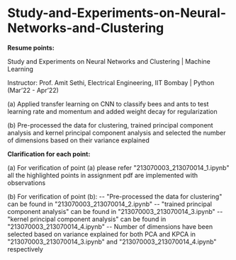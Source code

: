 # Study-and-Experiments-on-Neural-Networks-and-Clustering

**Resume points:**

 Study and Experiments on Neural Networks and Clustering | Machine Learning

Instructor: Prof. Amit Sethi, Electrical Engineering, IIT Bombay | Python (Mar’22 - Apr’22)

(a) Applied transfer learning on CNN to classify bees and ants to test learning rate and momentum and
added weight decay for regularization

(b) Pre-processed the data for clustering, trained principal component analysis and kernel principal
component analysis and selected the number of dimensions based on their variance explained

**Clarification for each point:**

(a) For verification of point (a) please refer "213070003_213070014_1.ipynb" all the highlighted points in assignment pdf are implemented with observations

(b) For verification of point (b):
  -- "Pre-processed the data for clustering" can be found in "213070003_213070014_2.ipynb"
  -- "trained principal component analysis" can be found in "213070003_213070014_3.ipynb"
  -- "kernel principal component analysis" can be found in "213070003_213070014_4.ipynb"
  -- Number of dimensions have been selected based on variance explained for both PCA and KPCA in "213070003_213070014_3.ipynb" and "213070003_213070014_4.ipynb" 
     respectively
